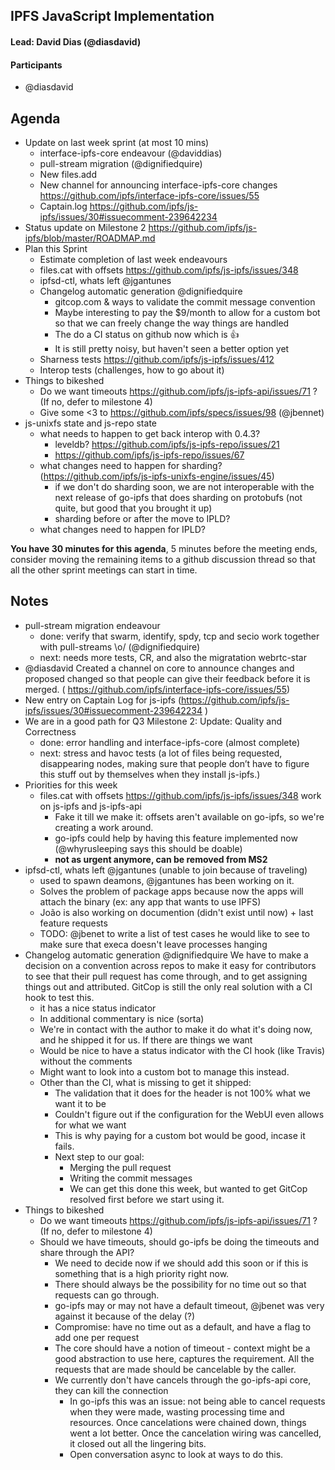 ## IPFS JavaScript Implementation

#### Lead: David Dias (@diasdavid)

#### Participants

- @diasdavid

## Agenda

- Update on last week sprint (at most 10 mins)
  - interface-ipfs-core endeavour (@daviddias)
  - pull-stream migration (@dignifiedquire)
  - New files.add
  - New channel for announcing interface-ipfs-core changes https://github.com/ipfs/interface-ipfs-core/issues/55
  - Captain.log https://github.com/ipfs/js-ipfs/issues/30#issuecomment-239642234 
- Status update on Milestone 2 https://github.com/ipfs/js-ipfs/blob/master/ROADMAP.md
- Plan this Sprint
  - Estimate completion of last week endeavours
  - files.cat with offsets https://github.com/ipfs/js-ipfs/issues/348
  - ipfsd-ctl, whats left @jgantunes
  - Changelog automatic generation @dignifiedquire
    - gitcop.com & ways to validate the commit message convention
    - Maybe interesting to pay the $9/month to allow for a custom bot so that we can freely change the way things are handled
    - The do a CI status on github now which is :+1:
    - It is still pretty noisy, but haven't seen a better option yet
  - Sharness tests https://github.com/ipfs/js-ipfs/issues/412
  - Interop tests (challenges, how to go about it)
- Things to bikeshed
  - Do we want timeouts https://github.com/ipfs/js-ipfs-api/issues/71 ? (If no, defer to milestone 4)
  - Give some <3 to https://github.com/ipfs/specs/issues/98 (@jbennet)
- js-unixfs state and js-repo state
  - what needs to happen to get back interop with 0.4.3?
    - leveldb? https://github.com/ipfs/js-ipfs-repo/issues/21
    - https://github.com/ipfs/js-ipfs-repo/issues/67
  - what changes need to happen for sharding? (https://github.com/ipfs/js-ipfs-unixfs-engine/issues/45)
    - if we don't do sharding soon, we are not interoperable with the next release of go-ipfs that does sharding on protobufs (not quite, but good that you brought it up)
    - sharding before or after the move to IPLD?
  - what changes need to happen for IPLD? 

**You have 30 minutes for this agenda**, 5 minutes before the meeting ends, consider moving the remaining items to a github discussion thread so that all the other sprint meetings can start in time.

## Notes

- pull-stream migration endeavour
  - done: verify that swarm, identify, spdy, tcp and secio work together with pull-streams \o/ (@dignifiedquire)
  - next: needs more tests, CR, and also the migratation webrtc-star
- @diasdavid Created a channel on core to announce changes and proposed changed so that people can give their feedback before it is merged. ( https://github.com/ipfs/interface-ipfs-core/issues/55)
- New entry on Captain Log for js-ipfs (https://github.com/ipfs/js-ipfs/issues/30#issuecomment-239642234 )
- We are in a good path for Q3 Milestone 2: Update: Quality and Correctness
  - done: error handling and interface-ipfs-core (almost complete)
  - next: stress and havoc tests (a lot of files being requested, disappearing nodes, making sure that people don’t have to figure this stuff out by themselves when they install js-ipfs.)
- Priorities for this week
  - files.cat with offsets https://github.com/ipfs/js-ipfs/issues/348 work on js-ipfs and js-ipfs-api
    - Fake it till we make it: offsets aren't available on go-ipfs, so we're creating a work around.
    - go-ipfs could help by having this feature implemented now (@whyrusleeping says this should be doable)
    - **not as urgent anymore, can be removed from MS2**
- ipfsd-ctl, whats left @jgantunes (unable to join because of traveling)
  - used to spawn deamons, @jgantunes has been working on it.
  - Solves the problem of package apps because now the apps will attach the binary (ex: any app that wants to use IPFS)
  - João is also working on documention (didn't exist until now) + last feature requests
  - TODO: @jbenet to write a list of test cases he would like to see to make sure that execa doesn't leave processes hanging
- Changelog automatic generation @dignifiedquire
  We have to make a decision on a convention across repos to make it easy for contributors to see that their pull request has come through, and to get assigning things out and attributed.
  GitCop is still the only real solution with a CI hook to test this.
  - it has a nice status indicator
  - In additional commentary is nice (sorta)
  - We're in contact with the author to make it do what it's doing now, and he shipped it for us. If there are things we want
  - Would be nice to have a status indicator with the CI hook (like Travis) without the comments
  - Might want to look into a custom bot to manage this instead.
  - Other than the CI, what is missing to get it shipped:
    - The validation that it does for the header is not 100% what we want it to be
    - Couldn't figure out if the configuration for the WebUI even allows for what we want
    - This is why paying for a custom bot would be good, incase it fails.
    - Next step to our goal:
      - Merging the pull request
      - Writing the commit messages
      - We can get this done this week, but wanted to get GitCop resolved first before we start using it.
- Things to bikeshed
  - Do we want timeouts https://github.com/ipfs/js-ipfs-api/issues/71 ? (If no, defer to milestone 4)
  - Should we have timeouts, should go-ipfs be doing the timeouts and share through the API?
    - We need to decide now if we should add this soon or if this is something that is a high priority right now.
    - There should always be the possibility for no time out so that requests can go through.
    - go-ipfs may or may not have a default timeout, @jbenet was very against it because of the delay (?)
    - Compromise: have no time out as a default, and have a flag to add one per request
    - The core should have a notion of timeout - context might be a good abstraction to use here, captures the requirement. All the requests that are made should be cancelable by the caller.
    - We currently don't have cancels through the go-ipfs-api core, they can kill the connection
      - In go-ipfs this was an issue: not being able to cancel requests when they were made, wasting processing time and resources. Once cancelations were chained down, things went a lot better. Once the cancelation wiring was cancelled, it closed out all the lingering bits. 
      - Open conversation async to look at ways to do this.
